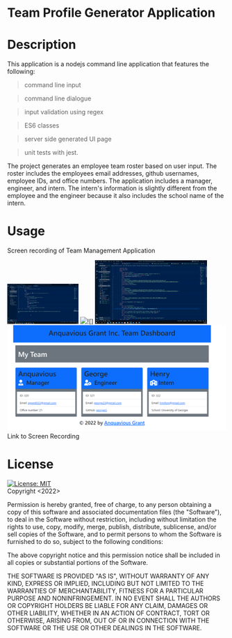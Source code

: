 # Team Profile Generator Application

# Description 

This application is a nodejs command line application that features the following:

> command line input

> command line dialogue

> input validation using regex

> ES6 classes

> server side generated UI page

> unit tests with jest.

The project generates an employee team roster based on user input. The roster includes the employees email addresses, github usernames, employee IDs, and office numbers. The application includes a manager, engineer, and intern. The intern's information is slightly different from the employee and the engineer because it also includes the school name of the intern.

# Usage 

Screen recording of Team Management Application

![](Untitled_%20Sep%2021,%202022%2010_03%20PM.gif) ![](Untitled_%20Sep%2021,%202022%2010_30%20PM.gif)![] ![](Untitled_%20Sep%2021,%202022%2010_36%20PM.gif)
![](Screen%20capture.PNG)
Link to Screen Recording

# License
[![License: MIT](https://img.shields.io/badge/License-MIT-yellow.svg)](https://opensource.org/licenses/MIT)
<br>
Copyright <2022> <Anquavious Grant>

Permission is hereby granted, free of charge, to any person obtaining a copy of this software and associated documentation files (the "Software"), to deal in the Software without restriction, including without limitation the rights to use, copy, modify, merge, publish, distribute, sublicense, and/or sell copies of the Software, and to permit persons to whom the Software is furnished to do so, subject to the following conditions:

The above copyright notice and this permission notice shall be included in all copies or substantial portions of the Software.

THE SOFTWARE IS PROVIDED "AS IS", WITHOUT WARRANTY OF ANY KIND, EXPRESS OR IMPLIED, INCLUDING BUT NOT LIMITED TO THE WARRANTIES OF MERCHANTABILITY, FITNESS FOR A PARTICULAR PURPOSE AND NONINFRINGEMENT. IN NO EVENT SHALL THE AUTHORS OR COPYRIGHT HOLDERS BE LIABLE FOR ANY CLAIM, DAMAGES OR OTHER LIABILITY, WHETHER IN AN ACTION OF CONTRACT, TORT OR OTHERWISE, ARISING FROM, OUT OF OR IN CONNECTION WITH THE SOFTWARE OR THE USE OR OTHER DEALINGS IN THE SOFTWARE.
